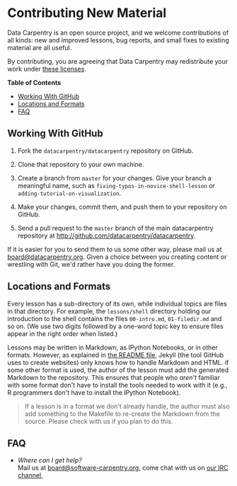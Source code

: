 Contributing New Material
=========================

Data Carpentry is an open source project,
and we welcome contributions of all kinds:
new and improved lessons,
bug reports,
and small fixes to existing material are all useful.

By contributing,
you are agreeing that Data Carpentry may redistribute your work under
[these licenses](LICENSE.md).


**Table of Contents**

*   [Working With GitHub](#working-with-github)  
*   [Locations and Formats](#locations-and-formats)
*   [FAQ](#faq)

Working With GitHub
-------------------

1.  Fork the `datacarpentry/datacarpentry` repository on GitHub.

2.  Clone that repository to your own machine.

3.  Create a branch from `master` for your changes.
    Give your branch a meaningful name,
    such as `fixing-typos-in-novice-shell-lesson`
    or `adding-tutorial-on-visualization`.

4.  Make your changes, commit them, and push them to your repository on GitHub.

5.  Send a pull request to the `master` branch of the main datacarpentry 
    repository at http://github.com/datacarpentry/datacarpentry.

If it is easier for you to send them to us some other way,
please mail us at
[board@datacarpentry.org](mailto:board@datacarpentry.org).
Given a choice between you creating content or wrestling with Git,
we'd rather have you doing the former.


Locations and Formats
---------------------

Every lesson has a sub-directory of its own,
while individual topics are files in that directory.
For example,
the `lessons/shell` directory holding our introduction to the shell
contains the files
`00-intro.md`,
`01-filedir.md`
and so on.
(We use two digits followed by a one-word topic key
to ensure files appear in the right order when listed.)

Lessons may be written in Markdown,
as IPython Notebooks,
or in other formats.
However,
as explained in [the README file](README.md),
Jekyll (the tool GitHub uses to create websites)
only knows how to handle Markdown and HTML.
if some other format is used,
the author of the lesson must
add the generated Markdown to the repository.
This ensures that people who *aren't* familiar with some format
don't have to install the tools needed to work with it
(e.g.,
R programmers don't have to install the IPython Notebook).

> If a lesson is in a format we don't already handle,
> the author must also add something to the Makefile
> to re-create the Markdown from the source.
> Please check with us if you plan to do this.

FAQ
---

*   *Where can I get help?*
    <br/>
    Mail us at [board@software-carpentry.org](mailto:board@software-carpentry.org),
    come chat with us on [our IRC channel](irc://moznet/sciencelab),
    
